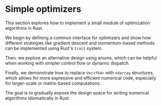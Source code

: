 # Simple optimizers

This section explores how to implement a small module of optimization algorithms in Rust.

We begin by defining a common interface for optimizers and show how different strategies like gradient descent and momentum-based methods can be implemented using Rust's `trait` system.

Then, we explore an alternative design using enums, which can be helpful when working with simpler control flow or dynamic dispatch.

Finally, we demonstrate how to replace `Vec<f64>` with `ndarray` structures, which allows for more expressive and efficient numerical code, especially for larger-scale or matrix-based computations.

The goal is to gradually expose the design space for writing numerical algorithms idiomatically in Rust.